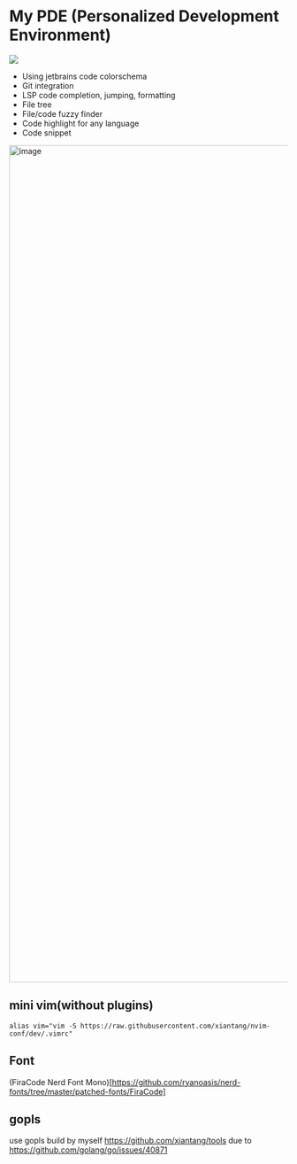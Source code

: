 # My PDE (Personalized Development Environment)

![](https://byob.yarr.is/xiantang/nvim-conf/startuptime)

* Using jetbrains code colorschema
* Git integration
* LSP code completion, jumping, formatting
* File tree
* File/code fuzzy finder
* Code highlight for any language
* Code snippet

<img width="1512" alt="image" src="https://user-images.githubusercontent.com/34479567/237651867-d817d17d-1620-42e2-8972-d6b0af108edd.png">

## mini vim(without plugins)
`alias vim="vim -S https://raw.githubusercontent.com/xiantang/nvim-conf/dev/.vimrc"`

## Font
(FiraCode Nerd Font Mono)[https://github.com/ryanoasis/nerd-fonts/tree/master/patched-fonts/FiraCode]

## gopls
use gopls build by myself https://github.com/xiantang/tools due to https://github.com/golang/go/issues/40871



